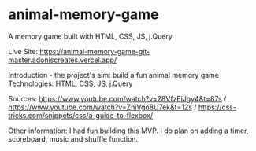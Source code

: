 # animal-memory-game
A memory game built with HTML, CSS, JS, j.Query

Live Site: https://animal-memory-game-git-master.adoniscreates.vercel.app/


Introduction - the project's aim: build a fun animal memory game
Technologies: HTML, CSS, JS, j.Query

Sources: https://www.youtube.com/watch?v=28VfzEiJgy4&t=87s /
https://www.youtube.com/watch?v=ZniVgo8U7ek&t=12s / 
https://css-tricks.com/snippets/css/a-guide-to-flexbox/

Other information: I had fun building this MVP. I do plan on adding a timer, scoreboard, music and shuffle function.
